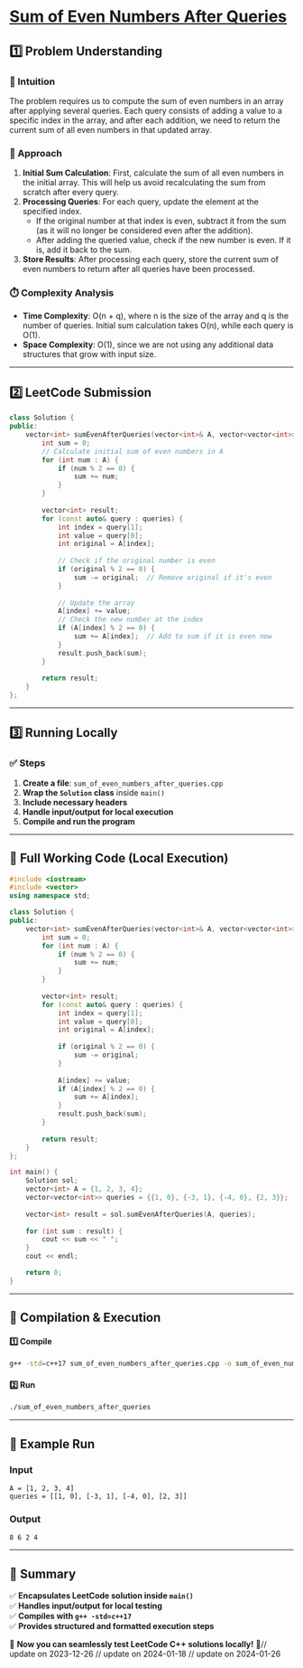 # **[Sum of Even Numbers After Queries](https://leetcode.com/problems/sum-of-even-numbers-after-queries/description/)**  

## **1️⃣ Problem Understanding**  
### **📌 Intuition**  
The problem requires us to compute the sum of even numbers in an array after applying several queries. Each query consists of adding a value to a specific index in the array, and after each addition, we need to return the current sum of all even numbers in that updated array. 

### **🚀 Approach**  
1. **Initial Sum Calculation**: First, calculate the sum of all even numbers in the initial array. This will help us avoid recalculating the sum from scratch after every query.
2. **Processing Queries**: For each query, update the element at the specified index. 
   - If the original number at that index is even, subtract it from the sum (as it will no longer be considered even after the addition). 
   - After adding the queried value, check if the new number is even. If it is, add it back to the sum.
3. **Store Results**: After processing each query, store the current sum of even numbers to return after all queries have been processed.

### **⏱️ Complexity Analysis**  
- **Time Complexity**: O(n + q), where n is the size of the array and q is the number of queries. Initial sum calculation takes O(n), while each query is O(1).
- **Space Complexity**: O(1), since we are not using any additional data structures that grow with input size.

---  

## **2️⃣ LeetCode Submission**  
```cpp
class Solution {
public:
    vector<int> sumEvenAfterQueries(vector<int>& A, vector<vector<int>>& queries) {
        int sum = 0;
        // Calculate initial sum of even numbers in A
        for (int num : A) {
            if (num % 2 == 0) {
                sum += num;
            }
        }
        
        vector<int> result;
        for (const auto& query : queries) {
            int index = query[1];
            int value = query[0];
            int original = A[index];
            
            // Check if the original number is even
            if (original % 2 == 0) {
                sum -= original;  // Remove original if it's even
            }
            
            // Update the array
            A[index] += value;
            // Check the new number at the index
            if (A[index] % 2 == 0) {
                sum += A[index];  // Add to sum if it is even now
            }
            result.push_back(sum);
        }
        
        return result;
    }
};  
```  

---  

## **3️⃣ Running Locally**  
### **✅ Steps**  
1. **Create a file**: `sum_of_even_numbers_after_queries.cpp`  
2. **Wrap the `Solution` class** inside `main()`  
3. **Include necessary headers**  
4. **Handle input/output for local execution**  
5. **Compile and run the program**  

---  

## **📝 Full Working Code (Local Execution)**  
```cpp
#include <iostream>
#include <vector>
using namespace std;

class Solution {
public:
    vector<int> sumEvenAfterQueries(vector<int>& A, vector<vector<int>>& queries) {
        int sum = 0;
        for (int num : A) {
            if (num % 2 == 0) {
                sum += num;
            }
        }
        
        vector<int> result;
        for (const auto& query : queries) {
            int index = query[1];
            int value = query[0];
            int original = A[index];
            
            if (original % 2 == 0) {
                sum -= original;
            }
            
            A[index] += value;
            if (A[index] % 2 == 0) {
                sum += A[index];
            }
            result.push_back(sum);
        }
        
        return result;
    }
};

int main() {
    Solution sol;
    vector<int> A = {1, 2, 3, 4};
    vector<vector<int>> queries = {{1, 0}, {-3, 1}, {-4, 0}, {2, 3}};
    
    vector<int> result = sol.sumEvenAfterQueries(A, queries);
    
    for (int sum : result) {
        cout << sum << " ";
    }
    cout << endl;

    return 0;
}
```  

---  

## **🔧 Compilation & Execution**  
#### **1️⃣ Compile**  
```bash
g++ -std=c++17 sum_of_even_numbers_after_queries.cpp -o sum_of_even_numbers_after_queries
```  

#### **2️⃣ Run**  
```bash
./sum_of_even_numbers_after_queries
```  

---  

## **🎯 Example Run**  
### **Input**  
```
A = [1, 2, 3, 4]
queries = [[1, 0], [-3, 1], [-4, 0], [2, 3]]
```  
### **Output**  
```
8 6 2 4 
```  

---  

## **📌 Summary**  
✅ **Encapsulates LeetCode solution inside `main()`**  
✅ **Handles input/output for local testing**  
✅ **Compiles with `g++ -std=c++17`**  
✅ **Provides structured and formatted execution steps**  

🚀 **Now you can seamlessly test LeetCode C++ solutions locally!** 🚀// update on 2023-12-26
// update on 2024-01-18
// update on 2024-01-26
